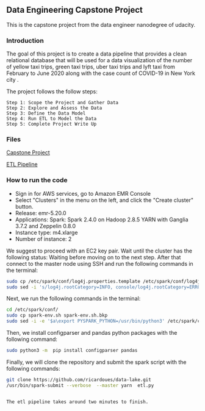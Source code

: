 ## Data Engineering Capstone Project

This is the capstone project from the 
data engineer nanodegree of udacity. 

### Introduction

The goal of this project is to create a data pipeline that provides a clean relational database that will be used for a data visualization of the number of yellow taxi trips, green taxi trips, uber taxi trips and lyft taxi from February to June 2020 along with the case count of COVID-19 in New York city .

The project follows the follow steps:

    Step 1: Scope the Project and Gather Data
    Step 2: Explore and Assess the Data
    Step 3: Define the Data Model
    Step 4: Run ETL to Model the Data
    Step 5: Complete Project Write Up


### Files 

[Capstone Project](https://github.com/ricardoues/data-engineering-capstone-project/blob/master/capstone_project.ipynb)

[ETL Pipeline](https://github.com/ricardoues/data-engineering-capstone-project/blob/master/etl.py)



### How to run the code

* Sign in for AWS services, go to Amazon EMR Console
* Select "Clusters" in the menu on the left, and click the "Create cluster" button.
* Release: emr-5.20.0
* Applications: Spark: Spark 2.4.0 on Hadoop 2.8.5 YARN with Ganglia 3.7.2 and Zeppelin 0.8.0
* Instance type: m4.xlarge
* Number of instance: 2


We suggest to proceed with an EC2 key pair. Wait until the cluster has the following status: Waiting before moving on to the next step. After that connect to the master node using SSH and run the following commands in the terminal: 

```bash
sudo cp /etc/spark/conf/log4j.properties.template /etc/spark/conf/log4j.properties
sudo sed -i 's/log4j.rootCategory=INFO, console/log4j.rootCategory=ERROR,console/' /etc/spark/conf/log4j.properties
```

Next, we run the following commands in the terminal:

```bash
cd /etc/spark/conf/
sudo cp spark-env.sh spark-env.sh.bkp
sudo sed -i -e '$a\export PYSPARK_PYTHON=/usr/bin/python3' /etc/spark/conf/spark-env.sh
```

Then, we install configparser and pandas python packages with the following command: 

```bash
sudo python3 -m  pip install configparser pandas
```

Finally, we will clone the repository and submit the spark script with the following commands: 

```bash
git clone https://github.com/ricardoues/data-lake.git
/usr/bin/spark-submit --verbose  --master yarn  etl.py 


The etl pipeline takes around two minutes to finish. 
